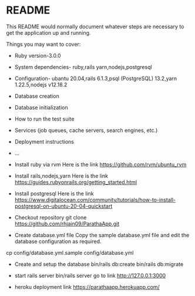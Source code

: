 # README

This README would normally document whatever steps are necessary to get the
application up and running.

Things you may want to cover:

* Ruby version-3.0.0

* System dependencies- ruby,rails yarn,nodejs,postgresql

* Configuration- ubantu 20.04,rails 6.1.3,psql (PostgreSQL) 13.2,yarn 1.22.5,nodejs v12.18.2


* Database creation

* Database initialization

* How to run the test suite

* Services (job queues, cache servers, search engines, etc.)

* Deployment instructions

* ...

* Install ruby via rvm
Here is the link
https://github.com/rvm/ubuntu_rvm

* Install rails,nodejs,yarn
Here is the link
https://guides.rubyonrails.org/getting_started.html

* Install postgresql
Here is the link
https://www.digitalocean.com/community/tutorials/how-to-install-postgresql-on-ubuntu-20-04-quickstart

* Checkout repository
git clone https://github.com/rhjain09/ParathaApp.git

* Create database.yml file
Copy the sample database.yml file and edit the database configuration as required.

cp config/database.yml.sample config/database.yml

* Create and setup the database
bin/rails db:create
bin/rails db:migrate

* start rails server
bin/rails server
go to link http://127.0.0.1:3000

* heroku deployment link
https://parathaapp.herokuapp.com/
